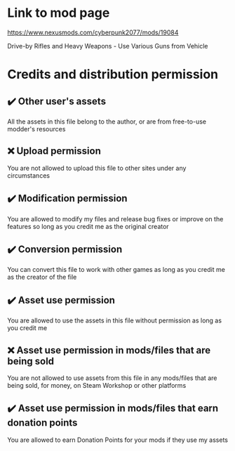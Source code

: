 # Link to mod page
https://www.nexusmods.com/cyberpunk2077/mods/19084

Drive-by Rifles and Heavy Weapons - Use Various Guns from Vehicle

# Credits and distribution permission
## :heavy_check_mark: Other user's assets
All the assets in this file belong to the author, or are from free-to-use modder's resources
 
## :x: Upload permission
You are not allowed to upload this file to other sites under any circumstances
 
## :heavy_check_mark: Modification permission
You are allowed to modify my files and release bug fixes or improve on the features so long as you credit me as the original creator
 
## :heavy_check_mark: Conversion permission
You can convert this file to work with other games as long as you credit me as the creator of the file
 
## :heavy_check_mark: Asset use permission
You are allowed to use the assets in this file without permission as long as you credit me
 
## :x: Asset use permission in mods/files that are being sold
You are not allowed to use assets from this file in any mods/files that are being sold, for money, on Steam Workshop or other platforms
 
## :heavy_check_mark: Asset use permission in mods/files that earn donation points
You are allowed to earn Donation Points for your mods if they use my assets

